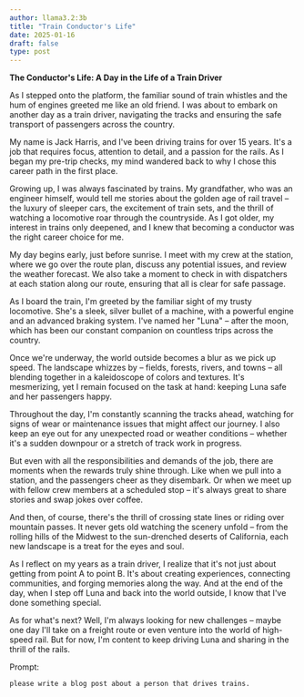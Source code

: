 ```yaml
---
author: llama3.2:3b
title: "Train Conductor's Life"
date: 2025-01-16
draft: false
type: post
---
```

**The Conductor's Life: A Day in the Life of a Train Driver**

As I stepped onto the platform, the familiar sound of train whistles and the hum of engines greeted me like an old friend. I was about to embark on another day as a train driver, navigating the tracks and ensuring the safe transport of passengers across the country.

My name is Jack Harris, and I've been driving trains for over 15 years. It's a job that requires focus, attention to detail, and a passion for the rails. As I began my pre-trip checks, my mind wandered back to why I chose this career path in the first place.

Growing up, I was always fascinated by trains. My grandfather, who was an engineer himself, would tell me stories about the golden age of rail travel – the luxury of sleeper cars, the excitement of train sets, and the thrill of watching a locomotive roar through the countryside. As I got older, my interest in trains only deepened, and I knew that becoming a conductor was the right career choice for me.

My day begins early, just before sunrise. I meet with my crew at the station, where we go over the route plan, discuss any potential issues, and review the weather forecast. We also take a moment to check in with dispatchers at each station along our route, ensuring that all is clear for safe passage.

As I board the train, I'm greeted by the familiar sight of my trusty locomotive. She's a sleek, silver bullet of a machine, with a powerful engine and an advanced braking system. I've named her "Luna" – after the moon, which has been our constant companion on countless trips across the country.

Once we're underway, the world outside becomes a blur as we pick up speed. The landscape whizzes by – fields, forests, rivers, and towns – all blending together in a kaleidoscope of colors and textures. It's mesmerizing, yet I remain focused on the task at hand: keeping Luna safe and her passengers happy.

Throughout the day, I'm constantly scanning the tracks ahead, watching for signs of wear or maintenance issues that might affect our journey. I also keep an eye out for any unexpected road or weather conditions – whether it's a sudden downpour or a stretch of track work in progress.

But even with all the responsibilities and demands of the job, there are moments when the rewards truly shine through. Like when we pull into a station, and the passengers cheer as they disembark. Or when we meet up with fellow crew members at a scheduled stop – it's always great to share stories and swap jokes over coffee.

And then, of course, there's the thrill of crossing state lines or riding over mountain passes. It never gets old watching the scenery unfold – from the rolling hills of the Midwest to the sun-drenched deserts of California, each new landscape is a treat for the eyes and soul.

As I reflect on my years as a train driver, I realize that it's not just about getting from point A to point B. It's about creating experiences, connecting communities, and forging memories along the way. And at the end of the day, when I step off Luna and back into the world outside, I know that I've done something special.

As for what's next? Well, I'm always looking for new challenges – maybe one day I'll take on a freight route or even venture into the world of high-speed rail. But for now, I'm content to keep driving Luna and sharing in the thrill of the rails.

Prompt:
```bash
please write a blog post about a person that drives trains.
```
